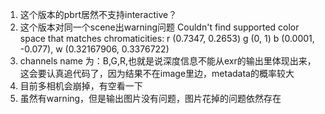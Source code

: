 1. 这个版本的pbrt居然不支持interactive？
2. 这个版本对同一个scene出warning问题 Couldn't find supported color space that matches chromaticities: r (0.7347, 0.2653) g (0, 1) b (0.0001, -0.077), w (0.32167906, 0.3376722)
3. channels name 为：B,G,R,也就是说深度信息不能从exr的输出里体现出来，这会要认真追代码了，因为结果不在image里边，metadata的概率较大
4. 目前多相机会崩掉，有空看一下
5. 虽然有warning，但是输出图片没有问题，图片花掉的问题依然存在